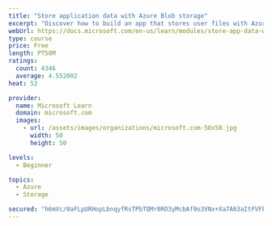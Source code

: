 ```yaml
---
title: "Store application data with Azure Blob storage"
excerpt: "Discover how to build an app that stores user files with Azure Blob storage, use Blob storage in a web app, and use the Azure Storage SDK for .NET Core."
webUrl: https://docs.microsoft.com/en-us/learn/modules/store-app-data-with-azure-blob-storage/
type: course
price: Free
length: PT50M
ratings:
  count: 4346
  average: 4.552002
heat: 52

provider:
  name: Microsoft Learn
  domain: microsoft.com
  images:
    - url: /assets/images/organizations/microsoft.com-50x50.jpg
      width: 50
      height: 50

levels:
  - Beginner

topics:
  - Azure
  - Storage

secured: "h6mVc/0aFLpURHopLbnqyfRsTPbTQMr0RO3yMcbAf0o3VNx+Xa7A63aItFVFkaifsqzSxzOS79n0J8nJTSwBU21m7gm5LZk+Y66YBqFKouY23NTySyJGxIca8XK+5DWp2t0lOe9wG59WnEcbFvD3B9kXzjt2KyMH6QxInowBpp3cri5LZL0XjP5vIhmvzMpeFx2Fx5yTKUFM2agenKsh3Qd4zC3hJHzCNk6bHHMAl0jqMgD9OzCDZOqPbAn2SpKMnQOpVXhkBNwTc/J/YdRfWJQ11JdFQUXL952toSY3S6hPYgF/rTmXU7ye43yD6sl5kKkwOlqyFU6AHhRpFM0uQ74Pz7Mg2NYloWXT1TQlcgGJ0CAfyjqHzvO5DayFDZnGc7+iRzV1towyEyI8TRIiQRSxjgg/bq+QFNyUqnp4hzI=;0JVebRSpX+gNHqiVTbyITg=="
---
```


